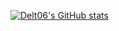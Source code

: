 [![Delt06's GitHub stats](https://github-readme-stats.vercel.app/api?username=Delt06&count_private=true&theme=dark)](https://github.com/anuraghazra/github-readme-stats)

